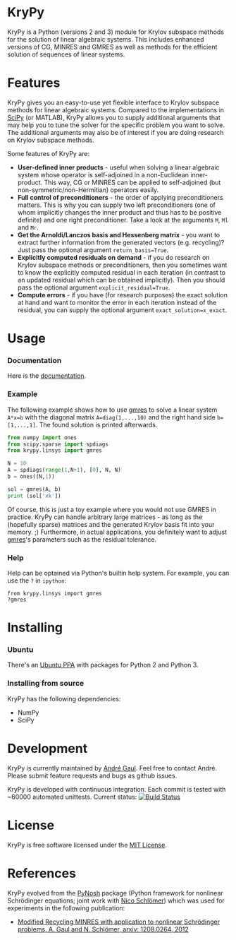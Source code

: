# KryPy

KryPy is a Python (versions 2 and 3) module for Krylov subspace methods for the solution of linear algebraic systems. This includes enhanced versions of CG, MINRES and GMRES as well as methods for the efficient solution of sequences of linear systems.

# Features

KryPy gives you an easy-to-use yet flexible interface to Krylov subspace methods for linear algebraic systems. Compared to the implementations in [SciPy](http://docs.scipy.org/doc/scipy/reference/sparse.linalg.html) (or MATLAB), KryPy allows you to supply additional arguments that may help you to tune the solver for the specific problem you want to solve. The additional arguments may also be of interest if you are doing research on Krylov subspace methods. 

Some features of KryPy are:

*  **User-defined inner products** - useful when solving a linear algebraic system whose operator is self-adjoined in a non-Euclidean inner-product. This way, CG or MINRES can be applied to self-adjoined (but non-symmetric/non-Hermitian) operators easily.
*  **Full control of preconditioners** - the order of applying preconditioners matters. This is why you can supply two left preconditioners (one of whom implicitly changes the inner product and thus has to be positive definite) and one right preconditioner. Take a look at the arguments ```M```, ```Ml``` and ```Mr```.
*  **Get the Arnoldi/Lanczos basis and Hessenberg matrix** - you want to extract further information from the generated vectors (e.g. recycling)? Just pass the optional argument ```return_basis=True```.
*  **Explicitly computed residuals on demand** - if you do research on Krylov subspace methods or preconditioners, then you sometimes want to know the explicitly computed residual in each iteration (in contrast to an updated residual which can be obtained implicitly). Then you should pass the optional argument ```explicit_residual=True```.
*  **Compute errors** - if you have (for research purposes) the exact solution at hand and want to monitor the error in each iteration instead of the residual, you can supply the optional argument ```exact_solution=x_exact```.

# Usage

### Documentation
Here is the [documentation](http://andrenarchy.github.io/krypy/).

### Example
The following example shows how to use [gmres](http://andrenarchy.github.io/krypy/krypy.linsys.html#krypy.linsys.gmres) to solve a linear system `A*x=b` with the diagonal matrix `A=diag(1,...,10)` and the right hand side `b=[1,...,1]`. The found solution is printed afterwards.
```python
from numpy import ones
from scipy.sparse import spdiags
from krypy.linsys import gmres

N = 10
A = spdiags(range(1,N+1), [0], N, N)
b = ones((N,1))

sol = gmres(A, b)
print (sol['xk'])
```
Of course, this is just a toy example where you would not use GMRES in practice. KryPy can handle arbitrary large matrices - as long as the (hopefully sparse) matrices and the generated Krylov basis fit into your memory. ;) Furthermore, in actual applications, you definitely want to adjust [gmres](http://andrenarchy.github.io/krypy/krypy.linsys.html#krypy.linsys.gmres)'s parameters such as the residual tolerance.

### Help

Help can be optained via Python's builtin help system. For example, you can use the ```?``` in ```ipython```:
```ipython
from krypy.linsys import gmres
?gmres
```

# Installing
### Ubuntu
There's an [Ubuntu PPA](https://launchpad.net/~andrenarchy/+archive/python) with packages for Python 2 and Python 3.

### Installing from source
KryPy has the following dependencies:
* NumPy
* SciPy

# Development

KryPy is currently maintained by [André Gaul](http://www.math.tu-berlin.de/~gaul/). Feel free to contact André. Please submit feature requests and bugs as github issues.

KryPy is developed with continuous integration. Each commit is tested with ~60000 automated unittests. Current status: [![Build Status](https://travis-ci.org/andrenarchy/krypy.png?branch=master)](https://travis-ci.org/andrenarchy/krypy)


# License

KryPy is free software licensed under the [MIT License](http://opensource.org/licenses/mit-license.php).

# References

KryPy evolved from the [PyNosh](https://bitbucket.org/nschloe/pynosh) package (Python framework for nonlinear Schrödinger equations; joint work with [Nico Schlömer](https://github.com/nschloe)) which was used for experiments in the following publication:
* [Modified Recycling MINRES with application to nonlinear Schrödinger problems, A. Gaul and N. Schlömer, arxiv: 1208.0264, 2012](http://arxiv.org/abs/1208.0264)
